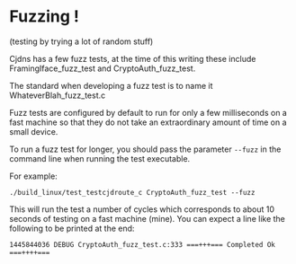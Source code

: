 # Fuzzing !
(testing by trying a lot of random stuff)

Cjdns has a few fuzz tests, at the time of this writing these include FramingIface_fuzz_test
and CryptoAuth_fuzz_test.

The standard when developing a fuzz test is to name it WhateverBlah_fuzz_test.c

Fuzz tests are configured by default to run for only a few milliseconds on a fast machine so that
they do not take an extraordinary amount of time on a small device.

To run a fuzz test for longer, you should pass the parameter `--fuzz` in the command line when
running the test executable.

For example:

    ./build_linux/test_testcjdroute_c CryptoAuth_fuzz_test --fuzz

This will run the test a number of cycles which corresponds to about 10 seconds of testing on a
fast machine (mine). You can expect a line like the following to be printed at the end:

    1445844036 DEBUG CryptoAuth_fuzz_test.c:333 ===+++=== Completed Ok ===++++===
